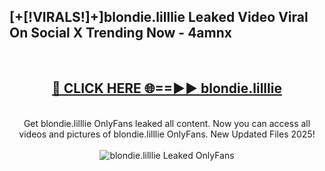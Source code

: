 <h2>[+[!VIRALS!]+]blondie.lilllie Leaked Video Viral On Social X Trending Now - 4amnx</h2>
<br>
<div align="center">
<h2><a href="https://libra.edu.pl?blondie.lilllie" rel="nofollow">🔴 CLICK HERE 🌐==►► blondie.lilllie</a></h2>
<br>
Get blondie.lilllie OnlyFans leaked all content. Now you can access all videos and pictures of blondie.lilllie OnlyFans. New Updated Files 2025!
<br>
<br>
<a href="https://libra.edu.pl?blondie.lilllie" rel="nofollow" data-target="animated-image.originalLink"><img src="https://i.ibb.co.com/WyWwxjT/player-gif2.gif" alt="blondie.lilllie Leaked OnlyFans" style="max-width: 100%; display: inline-block;" data-target="animated-image.originalImage"></a>
</div>
<br>